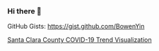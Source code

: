 ### Hi there 👋

GitHub Gists: https://gist.github.com/BowenYin

[Santa Clara County COVID-19 Trend Visualization](https://datastudio.google.com/reporting/ebeeac9a-ceab-428f-91f0-1461404e00ae)

<!--
**BowenYin/BowenYin** is a ✨ _special_ ✨ repository because its `README.md` (this file) appears on your GitHub profile.

Here are some ideas to get you started:

- 🔭 I’m currently working on ...
- 🌱 I’m currently learning ...
- 👯 I’m looking to collaborate on ...
- 🤔 I’m looking for help with ...
- 💬 Ask me about ...
- 📫 How to reach me: ...
- 😄 Pronouns: ...
- ⚡ Fun fact: ...
-->
